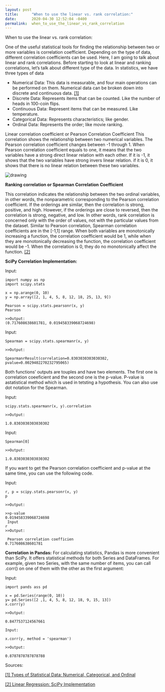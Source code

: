 ```yaml
---
layout: post
title:      "When to use the linear vs. rank correlation:"
date:       2020-04-30 12:52:04 -0400
permalink:  when_to_use_the_linear_vs_rank_correlation
---
```


When to use the linear vs. rank correlation:

One of the useful statistical tools for finding the relationship between two or more variables is correlation coefficient. Depending on the type of data, different correlation coefficients can be used. Here, I am going to talk about linear and rank correlations.
Before starting to look at linear and ranking correlations, let’s talk about different type of the data. In statistics, we have three types of data 

* Numerical Data: This data is measurable, and four main operations can be performed on them. Numerical data can be broken down into discrete and continuous data. [\[1\]](https://www.dummies.com/education/math/statistics/types-of-statistical-data-numerical-categorical-and-ordinal/)
 * Discrete Data: Represents items that can be counted. Like the number of heads in 100-coin flips.
 * Continuous Data: Represent items that can be measured. Like temperature.
*	Categorical Data: Represents characteristics; like gender. 
*	Ordinal Data: Represents the order; like movie ranking.

Linear correlation coefficient or Pearson Correlation Coefficient
This correlation shows the relationship between two numerical variables. The Pearson correlation coefficient changes between -1 through 1.  When Pearson correlation coefficient equals to one, it means that the two variables have a strong direct linear relation with each other. If it is -1, it shows that the two variables have strong invers linear relation. if it is 0, it shows that there is no linear relation between these two variables. 


<img src="https://files.realpython.com/media/py-corr-1.d13ed60a9b91.png" alt="drawing" style="max-width: 90%"/>


**Ranking correlation or Spearman Correlation Coefficient**

This correlation indicates the relationship between the two ordinal variables, in other words, the nonparametric corresponding to the Pearson correlation coefficient. If the orderings are similar, then the correlation is strong, positive, and high. However, if the orderings are close to reversed, then the correlation is strong, negative, and low. In other words, rank correlation is concerned only with the order of values, not with the particular values from the dataset. Similar to Pearson correlation, Spearman correlation coefficients are in the [-1,1] range. When both variables are monotonically increasing a function, the correlation coefficient would be 1, while when they are monotonically decreasing the function, the correlation coefficient would be -1. When the correlation is 0, they do no monotonically affect the function. [\[2\]](https://realpython.com/numpy-scipy-pandas-correlation-python/#linear-regression-scipy-implementation)

**SciPy Correlation Implementation:**

Input:
```
import numpy as np
import scipy.stats

x = np.arange(0, 10)
y = np.array([2, 1, 4, 5, 8, 12, 18, 25, 13, 9])

Pearson = scipy.stats.pearsonr(x, y)
Pearson

>>Output:
(0.717608638601781, 0.019458339068724698)
```

Input:
```
Spearman = scipy.stats.spearmanr(x, y)

>>Output:

SpearmanrResult(correlation=0.8303030303030302, pvalue=0.0029402270232795065)
```


Both functions’ outputs are touples and have two elements. The first one is correlation coeeficient and the second one is the p-value. P-value is astatistical method which is used in tetsting a hypothesis.
You can also use dot notation for the Spearman.

Input:
```
scipy.stats.spearmanr(x, y).correlation

>>Output:

1.0.8303030303030302
```
Input:
```
Spearman[0]

>>Output:

1.0.8303030303030302
```
If you want to get the Pearson correlation coefficient and p-value at the same time, you can use the following code. 

Input:
```
r, p = scipy.stats.pearsonr(x, y)
p

>>Output:

>>p-value
0.019458339068724698
 Input
r
>>Output:
 
 Pearson correlation coefficien
0.717608638601781
```
**Correlation in  Pandas:**
For calculating statistics, Pandas is more convenient than SciPy. It offers statistical methods for both Series and DataFrames. For example, given two Series, with the same number of items, you can call .corr() on one of them with the other as the first argument:

Input:
```
import pands ass pd

x = pd.Series(range(0, 10))
y= pd.Series([2 ,1, 4, 5, 8, 12, 18, 9, 15, 13])
x.corr(y)

>>Output:

0.8477537124567661

Input:

x.corr(y, method = 'spearman')

>>Output:

0.8787878787878788
```
Sources:

[\[1\] Types of Statistical Data: Numerical, Categorical, and Ordinal](https://www.dummies.com/education/math/statistics/types-of-statistical-data-numerical-categorical-and-ordinal/)

[\[2\] Linear Regression: SciPy Implementation](https://realpython.com/numpy-scipy-pandas-correlation-python/#linear-regression-scipy-implementation)
